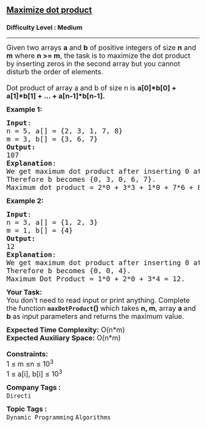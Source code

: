 <h2><a href="https://www.geeksforgeeks.org/problems/maximize-dot-product2649/1">Maximize dot product</a></h2><h3>Difficulty Level : Medium</h3><hr><div class="problems_problem_content__Xm_eO"><p><span style="font-size: 18px;">Given two arrays <strong>a</strong> and <strong>b</strong> of positive integers of size <strong>n</strong> and <strong>m</strong> where <strong>n &gt;= m</strong>, the task is to maximize the dot product by inserting zeros in the second array but you cannot disturb the order of elements.<br><br>Dot product of array a and b of size n is <strong>a[0]*b[0] + a[1]*b[1] + ... + a[n-1]*b[n-1].</strong></span></p>
<p><span style="font-size: 18px;"><strong>Example 1:</strong></span></p>
<pre><span style="font-size: 18px;"><strong>Input</strong>: <br>n = 5, a[] = {2, 3, 1, 7, 8} 
m = 3, b[] = {3, 6, 7}
<strong>Output:</strong> <br>107
<strong>Explanation</strong>: <br>We get maximum dot product after inserting 0 at first and third positions in second array.<br>Therefore b becomes {0, 3, 0, 6, 7}. 
Maximum dot product = 2*0 + 3*3 + 1*0 + 7*6 + 8*7 = 107.</span></pre>
<p><span style="font-size: 18px;"><strong>Example 2:</strong></span></p>
<pre><span style="font-size: 18px;"><strong>Input</strong>: <br>n = 3, a[] = {1, 2, 3}
m = 1, b[] = {4} 
<strong>Output:</strong> <br>12 
<strong>Explanation</strong>: <br>We get maximum dot product after inserting 0 at first and second positions in second array.<br>Therefore b becomes {0, 0, 4}. 
Maximum Dot Product = 1*0 + 2*0 + 3*4 = 12.</span></pre>
<p><span style="font-size: 18px;"><strong>Your Task:&nbsp;&nbsp;</strong><br>You don't need to read input or print anything. Complete the function <strong><code>maxDotProduct</code>()&nbsp;</strong>which takes <strong>n, m</strong>, array <strong>a </strong>and<strong> b</strong> as input parameters and returns the maximum value.</span></p>
<p><span style="font-size: 18px;"><strong>Expected Time Complexity:</strong> O(n*m)<br><strong>Expected Auxiliary Space:</strong> O(n*m)<br><br><strong>Constraints:</strong><br>1 ≤ m ≤n ≤ 10<sup>3</sup></span><br><span style="font-size: 18px;">1 ≤ a[i], b[i] ≤ 10<sup>3</sup></span></p></div><p><span style=font-size:18px><strong>Company Tags : </strong><br><code>Directi</code>&nbsp;<br><p><span style=font-size:18px><strong>Topic Tags : </strong><br><code>Dynamic Programming</code>&nbsp;<code>Algorithms</code>&nbsp;